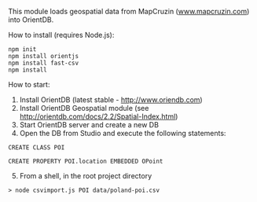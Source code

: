 This module loads geospatial data from MapCruzin (www.mapcruzin.com) into OrientDB.


How to install (requires Node.js):
```
npm init
npm install orientjs
npm install fast-csv
npm install
```

How to start:

1. Install OrientDB (latest stable - http://www.oriendb.com) 
2. Install OrientDB Geospatial module (see http://orientdb.com/docs/2.2/Spatial-Index.html)
3. Start OrientDB server and create a new DB 
4. Open the DB from Studio and execute the following statements:

```
CREATE CLASS POI

CREATE PROPERTY POI.location EMBEDDED OPoint
```

5. From a shell, in the root project directory
```
> node csvimport.js POI data/poland-poi.csv 
```
